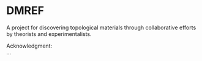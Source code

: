 # DMREF  
A project for discovering topological materials through collaborative efforts by theorists and experimentalists.  


Acknowledgment:  
...
